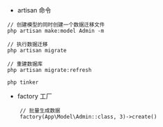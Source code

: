 - artisan 命令
```
// 创建模型的同时创建一个数据迁移文件
php artisan make:model Admin -m 

// 执行数据迁移
php artisan migrate

// 重建数据库
php artisan migrate:refresh

php tinker
```

- factory 工厂
```
    // 批量生成数据
    factory(App\Model\Admin::class, 3)->create()
```
